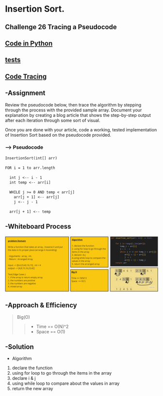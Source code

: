 # Insertion Sort.

## Challenge 26 Tracing a Pseudocode 

## [Code in Python](insertion_sort.py)
## [tests](../tests/test_insertion_sort.py)
## [Code Tracing](Trace.md)

## -Assignment

Review the pseudocode below, then trace the algorithm by stepping through the process with the provided sample array. Document your explanation by creating a blog article that shows the step-by-step output after each iteration through some sort of visual.

Once you are done with your article, code a working, tested implementation of Insertion Sort based on the pseudocode provided.

### --> Pseudocode

    InsertionSort(int[] arr)

    FOR i = 1 to arr.length

      int j <-- i - 1
      int temp <-- arr[i]

      WHILE j >= 0 AND temp < arr[j]
        arr[j + 1] <-- arr[j]
        j <-- j - 1

      arr[j + 1] <-- temp

## -Whiteboard Process

 ![WHITEBOARD](cc26.jpg)

## -Approach & Efficiency

>Big(O)
>>- Time  == O(N)^2
>>- Space == O(1)


## -Solution
- Algorithm
1. declare the function
2. using for loop to go through the items in the array
3. declare i & j
4. using while loop to compare about the values in array 
5. return the new array
